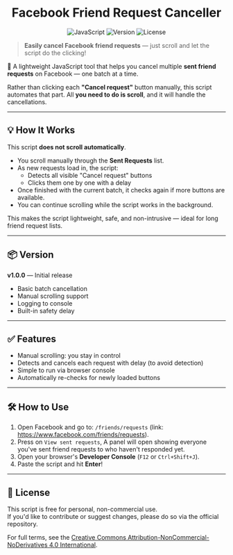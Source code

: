<h1 align="center">Facebook Friend Request Canceller</h1>

<p align="center">
  <img src="https://img.shields.io/badge/code-JavaScript-F7DF1E?logo=javascript&logoColor=black" alt="JavaScript" />
  <img src="https://img.shields.io/badge/version-1.0.0-blue" alt="Version" />
  <img src="https://img.shields.io/badge/license-CC%20BY--NC--ND%204.0-lightgrey" alt="License" />
</p>

> **Easily cancel Facebook friend requests** — just scroll and let the script do the clicking!

🧹 A lightweight JavaScript tool that helps you cancel multiple **sent friend requests** on Facebook — one batch at a time.

Rather than clicking each **"Cancel request"** button manually, this script automates that part. All **you need to do is scroll**, and it will handle the cancellations.

---

## 💡 How It Works

This script **does not scroll automatically**.

- You scroll manually through the **Sent Requests** list.
- As new requests load in, the script:
  - Detects all visible "Cancel request" buttons
  - Clicks them one by one with a delay
- Once finished with the current batch, it checks again if more buttons are available.
- You can continue scrolling while the script works in the background.

This makes the script lightweight, safe, and non-intrusive — ideal for long friend request lists.

---

## 📦 Version

**v1.0.0** — Initial release

- Basic batch cancellation
- Manual scrolling support
- Logging to console
- Built-in safety delay

---

## ✅ Features

- Manual scrolling: you stay in control
- Detects and cancels each request with delay (to avoid detection)
- Simple to run via browser console
- Automatically re-checks for newly loaded buttons

---

## 🛠️ How to Use

1. Open Facebook and go to: `/friends/requests` (link: https://www.facebook.com/friends/requests).
2. Press on `View sent requests`, A panel will open showing everyone you've sent friend requests to who haven't responded yet.
3. Open your browser's **Developer Console** (`F12` or `Ctrl+Shift+J`).
4. Paste the script and hit **Enter**!

---

## 📜 License

This script is free for personal, non-commercial use.  
If you'd like to contribute or suggest changes, please do so via the official repository.

For full terms, see the [Creative Commons Attribution-NonCommercial-NoDerivatives 4.0 International](./LICENSE.txt).
